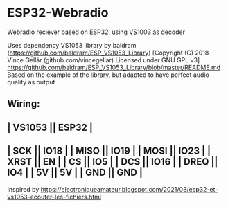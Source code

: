 # ESP32-Webradio
Webradio reciever based on ESP32, using VS1003 as decoder

Uses dependency VS1053 library by baldram (https://github.com/baldram/ESP_VS1053_Library) [Copyright (C) 2018 Vince Gellár (github.com/vincegellar)  Licensed under GNU GPL v3]
https://github.com/baldram/ESP_VS1053_Library/blob/master/README.md
Based on the example of the library, but adapted to have perfect audio quality as output

Wiring:
  -----------------------
  | VS1053  ||  ESP32   |
  -----------------------
  |   SCK   ||   IO18   |
  |   MISO  ||   IO19   |
  |   MOSI  ||   IO23   |
  |   XRST  ||   EN     |
  |   CS    ||   IO5    |
  |   DCS   ||   IO16   |
  |   DREQ  ||   IO4    |
  |   5V    ||   5V     |
  |   GND   ||   GND    |
  -----------------------
  
  Inspired by https://electroniqueamateur.blogspot.com/2021/03/esp32-et-vs1053-ecouter-les-fichiers.html
  
